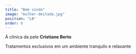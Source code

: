 ```yaml
---
title: "Bem vinda"
image: "mulher-deitada.jpg"
position: "LB"
order: 0
---
```

Á clínica da pele **Cristiane Berto**

Tratamentos exclusivos em um ambiente tranquilo e relaxante 